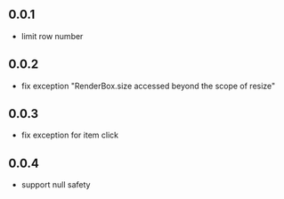 ## 0.0.1

* limit row number

## 0.0.2

* fix exception "RenderBox.size accessed beyond the scope of resize"

## 0.0.3

* fix exception for item click

## 0.0.4

* support null safety
